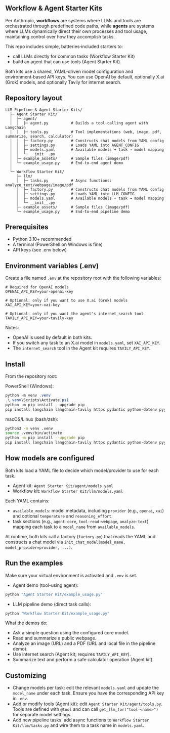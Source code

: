 ## Workflow & Agent Starter Kits

Per Anthropic, **workflows** are systems where LLMs and tools are orchestrated through predefined code paths, while **agents** are systems where LLMs dynamically direct their own processes and tool usage, maintaining control over how they accomplish tasks.

This repo includes simple, batteries‑included starters to:
- call LLMs directly for common tasks (Workflow Starter Kit)
- build an agent that can use tools (Agent Starter Kit)

Both kits use a shared, YAML‑driven model configuration and environment‑based API keys. You can use OpenAI by default, optionally X.ai (Grok) models, and optionally Tavily for internet search.

## Repository layout

```
LLM Pipeline & Agent Starter Kits/
  ├─ Agent Starter Kit/
  │  ├─ agent/
  │  │  ├─ agent.py          # Builds a tool-calling agent with LangChain
  │  │  ├─ tools.py          # Tool implementations (web, image, pdf, summarize, search, calculator)
  │  │  ├─ factory.py        # Constructs chat models from YAML config
  │  │  ├─ settings.py       # Loads YAML into AGENT_CONFIG
  │  │  ├─ models.yaml       # Available models + task → model mapping
  │  │  └─ __init__.py
  │  ├─ example_assets/      # Sample files (image/pdf)
  │  └─ example_usage.py     # End-to-end agent demo
  │
  └─ Workflow Starter Kit/
     ├─ llm/
     │  ├─ tasks.py          # Async functions: analyze_text/webpage/image/pdf
     │  ├─ factory.py        # Constructs chat models from YAML config
     │  ├─ settings.py       # Loads YAML into LLM_CONFIG
     │  ├─ models.yaml       # Available models + task → model mapping
     │  └─ __init__.py
     ├─ example_assets/      # Sample files (image/pdf)
     └─ example_usage.py     # End-to-end pipeline demo
```


## Prerequisites

- Python 3.10+ recommended
- A terminal (PowerShell on Windows is fine)
- API keys (see .env below)


## Environment variables (.env)

Create a file named `.env` at the repository root with the following variables:

```
# Required for OpenAI models
OPENAI_API_KEY=your-openai-key

# Optional: only if you want to use X.ai (Grok) models
XAI_API_KEY=your-xai-key

# Optional: only if you want the agent's internet_search tool
TAVILY_API_KEY=your-tavily-key
```

Notes:
- OpenAI is used by default in both kits.
- If you switch any task to an X.ai model in `models.yaml`, set `XAI_API_KEY`.
- The `internet_search` tool in the Agent kit requires `TAVILY_API_KEY`.


## Install

From the repository root:

PowerShell (Windows):
```powershell
python -m venv .venv
.\.venv\Scripts\Activate.ps1
python -m pip install --upgrade pip
pip install langchain langchain-tavily httpx pydantic python-dotenv pyyaml openai xai-sdk
```

macOS/Linux (bash/zsh):
```bash
python3 -m venv .venv
source .venv/bin/activate
python -m pip install --upgrade pip
pip install langchain langchain-tavily httpx pydantic python-dotenv pyyaml openai xai-sdk
```


## How models are configured

Both kits load a YAML file to decide which model/provider to use for each task.

- Agent kit: `Agent Starter Kit/agent/models.yaml`
- Workflow kit: `Workflow Starter Kit/llm/models.yaml`

Each YAML contains:
- `available_models`: model metadata, including `provider` (e.g., `openai`, `xai`) and optional `temperature` and `reasoning_effort`.
- task sections (e.g., `agent-core`, `tool-read-webpage`, `analyze-text`) mapping each task to a `model_name` from `available_models`.

At runtime, both kits call a factory (`factory.py`) that reads the YAML and constructs a chat model via `init_chat_model(model_name, model_provider=provider, ...)`.


## Run the examples

Make sure your virtual environment is activated and `.env` is set.

- Agent demo (tool-using agent):
```powershell
python "Agent Starter Kit/example_usage.py"
```

- LLM pipeline demo (direct task calls):
```powershell
python "Workflow Starter Kit/example_usage.py"
```

What the demos do:
- Ask a simple question using the configured core model.
- Read and summarize a public webpage.
- Analyze an image (URL) and a PDF (URL and local file in the pipeline demo).
- Use internet search (Agent kit; requires `TAVILY_API_KEY`).
- Summarize text and perform a safe calculator operation (Agent kit).


## Customizing

- Change models per task: edit the relevant `models.yaml` and update the `model_name` under each task. Ensure you have the corresponding API key in `.env`.
- Add or modify tools (Agent kit): edit `Agent Starter Kit/agent/tools.py`. Tools are defined with `@tool` and can call `get_llm_for("tool-<name>")` for separate model settings.
- Add new pipeline tasks: add async functions to `Workflow Starter Kit/llm/tasks.py` and wire them to a task name in `models.yaml`.

